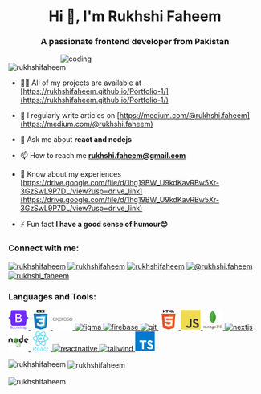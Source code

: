 <h1 align="center">Hi 👋, I'm Rukhshi Faheem</h1>
<h3 align="center">A passionate frontend developer from Pakistan</h3>

<img align="right" alt="coding" width="400px" src="https://user-images.githubusercontent.com/74038190/221352975-94759904-aa4c-4032-a8ab-b546efb9c478.gif"/>

<p align="left"> <img src="https://komarev.com/ghpvc/?username=rukhshifaheem&label=Profile%20views&color=0e75b6&style=flat" alt="rukhshifaheem" /> </p>

- 👨‍💻 All of my projects are available at [https://rukhshifaheem.github.io/Portfolio-1/](https://rukhshifaheem.github.io/Portfolio-1/)

- 📝 I regularly write articles on [https://medium.com/@rukhshi.faheem](https://medium.com/@rukhshi.faheem)

- 💬 Ask me about **react and nodejs**

- 📫 How to reach me **rukhshi.faheem@gmail.com**

- 📄 Know about my experiences [https://drive.google.com/file/d/1hg19BW_U9kdKavRBw5Xr-3GzSwL9P7DL/view?usp=drive_link](https://drive.google.com/file/d/1hg19BW_U9kdKavRBw5Xr-3GzSwL9P7DL/view?usp=drive_link)

- ⚡ Fun fact **I have a good sense of humour😊**

<h3 align="left">Connect with me:</h3>
<p align="left">
<a href="https://linkedin.com/in/rukhshifaheem" target="blank"><img align="center" src="https://raw.githubusercontent.com/rahuldkjain/github-profile-readme-generator/master/src/images/icons/Social/linked-in-alt.svg" alt="rukhshifaheem" height="30" width="40" /></a>
<a href="https://fb.com/rukhshifaheem" target="blank"><img align="center" src="https://raw.githubusercontent.com/rahuldkjain/github-profile-readme-generator/master/src/images/icons/Social/facebook.svg" alt="rukhshifaheem" height="30" width="40" /></a>
<a href="https://instagram.com/rukhshifaheem" target="blank"><img align="center" src="https://raw.githubusercontent.com/rahuldkjain/github-profile-readme-generator/master/src/images/icons/Social/instagram.svg" alt="rukhshifaheem" height="30" width="40" /></a>
<a href="https://medium.com/@rukhshi.faheem" target="blank"><img align="center" src="https://raw.githubusercontent.com/rahuldkjain/github-profile-readme-generator/master/src/images/icons/Social/medium.svg" alt="@rukhshi.faheem" height="30" width="40" /></a>
<a href="https://www.hackerrank.com/rukhshi_faheem" target="blank"><img align="center" src="https://raw.githubusercontent.com/rahuldkjain/github-profile-readme-generator/master/src/images/icons/Social/hackerrank.svg" alt="rukhshi_faheem" height="30" width="40" /></a>
</p>

<h3 align="left">Languages and Tools:</h3>
<p align="left"> <a href="https://getbootstrap.com" target="_blank" rel="noreferrer"> <img src="https://raw.githubusercontent.com/devicons/devicon/master/icons/bootstrap/bootstrap-plain-wordmark.svg" alt="bootstrap" width="40" height="40"/> </a> <a href="https://www.w3schools.com/css/" target="_blank" rel="noreferrer"> <img src="https://raw.githubusercontent.com/devicons/devicon/master/icons/css3/css3-original-wordmark.svg" alt="css3" width="40" height="40"/> </a> <a href="https://expressjs.com" target="_blank" rel="noreferrer"> <img src="https://raw.githubusercontent.com/devicons/devicon/master/icons/express/express-original-wordmark.svg" alt="express" width="40" height="40"/> </a> <a href="https://www.figma.com/" target="_blank" rel="noreferrer"> <img src="https://www.vectorlogo.zone/logos/figma/figma-icon.svg" alt="figma" width="40" height="40"/> </a> <a href="https://firebase.google.com/" target="_blank" rel="noreferrer"> <img src="https://www.vectorlogo.zone/logos/firebase/firebase-icon.svg" alt="firebase" width="40" height="40"/> </a> <a href="https://git-scm.com/" target="_blank" rel="noreferrer"> <img src="https://www.vectorlogo.zone/logos/git-scm/git-scm-icon.svg" alt="git" width="40" height="40"/> </a> <a href="https://www.w3.org/html/" target="_blank" rel="noreferrer"> <img src="https://raw.githubusercontent.com/devicons/devicon/master/icons/html5/html5-original-wordmark.svg" alt="html5" width="40" height="40"/> </a> <a href="https://developer.mozilla.org/en-US/docs/Web/JavaScript" target="_blank" rel="noreferrer"> <img src="https://raw.githubusercontent.com/devicons/devicon/master/icons/javascript/javascript-original.svg" alt="javascript" width="40" height="40"/> </a> <a href="https://www.mongodb.com/" target="_blank" rel="noreferrer"> <img src="https://raw.githubusercontent.com/devicons/devicon/master/icons/mongodb/mongodb-original-wordmark.svg" alt="mongodb" width="40" height="40"/> </a> <a href="https://nextjs.org/" target="_blank" rel="noreferrer"> <img src="https://cdn.worldvectorlogo.com/logos/nextjs-2.svg" alt="nextjs" width="40" height="40"/> </a> <a href="https://nodejs.org" target="_blank" rel="noreferrer"> <img src="https://raw.githubusercontent.com/devicons/devicon/master/icons/nodejs/nodejs-original-wordmark.svg" alt="nodejs" width="40" height="40"/> </a> <a href="https://reactjs.org/" target="_blank" rel="noreferrer"> <img src="https://raw.githubusercontent.com/devicons/devicon/master/icons/react/react-original-wordmark.svg" alt="react" width="40" height="40"/> </a> <a href="https://reactnative.dev/" target="_blank" rel="noreferrer"> <img src="https://reactnative.dev/img/header_logo.svg" alt="reactnative" width="40" height="40"/> </a> <a href="https://tailwindcss.com/" target="_blank" rel="noreferrer"> <img src="https://www.vectorlogo.zone/logos/tailwindcss/tailwindcss-icon.svg" alt="tailwind" width="40" height="40"/> </a> <a href="https://www.typescriptlang.org/" target="_blank" rel="noreferrer"> <img src="https://raw.githubusercontent.com/devicons/devicon/master/icons/typescript/typescript-original.svg" alt="typescript" width="40" height="40"/> </a> </p>

<p><img align="left" src="https://github-readme-stats.vercel.app/api/top-langs?username=rukhshifaheem&show_icons=true&locale=en&layout=compact" alt="rukhshifaheem" /></p>

<p>&nbsp;<img align="center" src="https://github-readme-stats.vercel.app/api?username=rukhshifaheem&show_icons=true&locale=en" alt="rukhshifaheem" /></p>

<p><img align="center" src="https://github-readme-streak-stats.herokuapp.com/?user=rukhshifaheem&" alt="rukhshifaheem" /></p>
